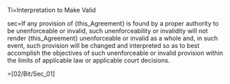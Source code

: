 Ti=Interpretation to Make Valid

sec=If any provision of {this_Agreement} is found by a proper authority to be unenforceable or invalid, such unenforceability or invalidity will not render {this_Agreement} unenforceable or invalid as a whole and, in such event, such provision will be changed and interpreted so as to best accomplish the objectives of such unenforceable or invalid provision within the limits of applicable law or applicable court decisions.

=[02/Bit/Sec_01]